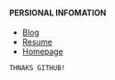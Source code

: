 #### PERSIONAL INFOMATION

* [Blog](https://github.com/whps/whps.github.io/issues)
* [Resume](https://github.com/whps/whps.github.io/blob/master/Resume-ch.md)
* [Homepage](http://whps.github.io)
```
THNAKS GITHUB!
```
